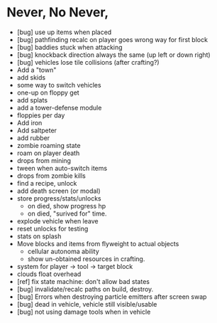 # Never, No Never,

* [bug] use up items when placed
* [bug] pathfinding recalc on player goes wrong way for first block
* [bug] baddies stuck when attacking
* [bug] knockback direction always the same (up left or down right)
* [bug] vehicles lose tile collisions (after crafting?)
* Add a "town"
* add skids
* some way to switch vehicles
* one-up on floppy get
* add splats
* add a tower-defense module
* floppies per day
* Add iron
* Add saltpeter
* add rubber
* zombie roaming state
* roam on player death
* drops from mining
* tween when auto-switch items
* drops from zombie kills
* find a recipe, unlock
* add death screen (or modal)
* store progress/stats/unlocks
  * on died, show progress hp
  * on died, "surived for" time.
* explode vehicle when leave
* reset unlocks for testing
* stats on splash
* Move blocks and items from flyweight to actual objects
  * cellular autonoma ability
  * show un-obtained resources in crafting.
* system for player -> tool -> target block
* clouds float overhead
* [ref] fix state machine: don't allow bad states
* [bug] invalidate/recalc paths on build, destroy.
* [bug] Errors when destroying particle emitters after screen swap
* [bug] dead in vehicle, vehicle still visible/usable
* [bug] not using damage tools when in vehicle
